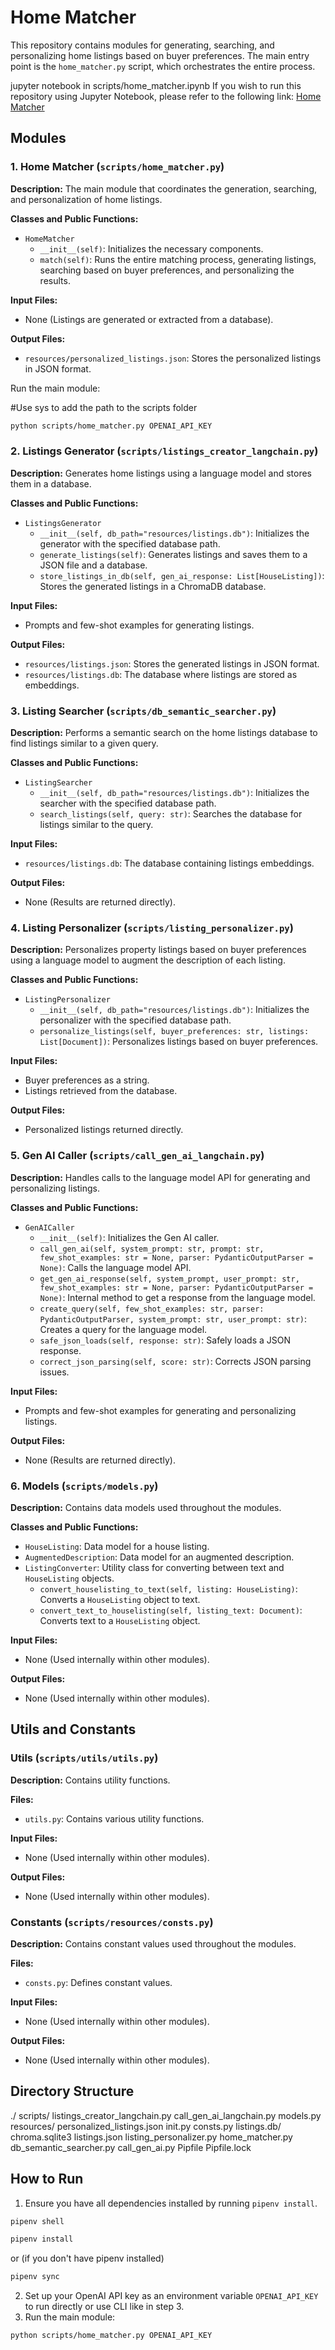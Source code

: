 # Home Matcher

This repository contains modules for generating, searching, and personalizing home listings based on buyer preferences. The main entry point is the `home_matcher.py` script, which orchestrates the entire process.

jupyter notebook in scripts/home_matcher.ipynb
If you wish to run this repository using Jupyter Notebook, please refer to the following link: [Home Matcher](scripts/home_matcher.ipynb)

## Modules

### 1. Home Matcher (`scripts/home_matcher.py`)

**Description:**
The main module that coordinates the generation, searching, and personalization of home listings.

**Classes and Public Functions:**
- `HomeMatcher`
  - `__init__(self)`: Initializes the necessary components.
  - `match(self)`: Runs the entire matching process, generating listings, searching based on buyer preferences, and personalizing the results.

**Input Files:**
- None (Listings are generated or extracted from a database).

**Output Files:**
- `resources/personalized_listings.json`: Stores the personalized listings in JSON format.

Run the main module:

#Use sys to add the path to the scripts folder
```bash
python scripts/home_matcher.py OPENAI_API_KEY 
```

### 2. Listings Generator (`scripts/listings_creator_langchain.py`)

**Description:**
Generates home listings using a language model and stores them in a database.

**Classes and Public Functions:**
- `ListingsGenerator`
  - `__init__(self, db_path="resources/listings.db")`: Initializes the generator with the specified database path.
  - `generate_listings(self)`: Generates listings and saves them to a JSON file and a database.
  - `store_listings_in_db(self, gen_ai_response: List[HouseListing])`: Stores the generated listings in a ChromaDB database.

**Input Files:**
- Prompts and few-shot examples for generating listings.

**Output Files:**
- `resources/listings.json`: Stores the generated listings in JSON format.
- `resources/listings.db`: The database where listings are stored as embeddings.

### 3. Listing Searcher (`scripts/db_semantic_searcher.py`)

**Description:**
Performs a semantic search on the home listings database to find listings similar to a given query.

**Classes and Public Functions:**
- `ListingSearcher`
  - `__init__(self, db_path="resources/listings.db")`: Initializes the searcher with the specified database path.
  - `search_listings(self, query: str)`: Searches the database for listings similar to the query.

**Input Files:**
- `resources/listings.db`: The database containing listings embeddings.

**Output Files:**
- None (Results are returned directly).

### 4. Listing Personalizer (`scripts/listing_personalizer.py`)

**Description:**
Personalizes property listings based on buyer preferences using a language model to augment the description of each listing.

**Classes and Public Functions:**
- `ListingPersonalizer`
  - `__init__(self, db_path="resources/listings.db")`: Initializes the personalizer with the specified database path.
  - `personalize_listings(self, buyer_preferences: str, listings: List[Document])`: Personalizes listings based on buyer preferences.

**Input Files:**
- Buyer preferences as a string.
- Listings retrieved from the database.

**Output Files:**
- Personalized listings returned directly.

### 5. Gen AI Caller (`scripts/call_gen_ai_langchain.py`)

**Description:**
Handles calls to the language model API for generating and personalizing listings.

**Classes and Public Functions:**
- `GenAICaller`
  - `__init__(self)`: Initializes the Gen AI caller.
  - `call_gen_ai(self, system_prompt: str, prompt: str, few_shot_examples: str = None, parser: PydanticOutputParser = None)`: Calls the language model API.
  - `get_gen_ai_response(self, system_prompt, user_prompt: str, few_shot_examples: str = None, parser: PydanticOutputParser = None)`: Internal method to get a response from the language model.
  - `create_query(self, few_shot_examples: str, parser: PydanticOutputParser, system_prompt: str, user_prompt: str)`: Creates a query for the language model.
  - `safe_json_loads(self, response: str)`: Safely loads a JSON response.
  - `correct_json_parsing(self, score: str)`: Corrects JSON parsing issues.

**Input Files:**
- Prompts and few-shot examples for generating and personalizing listings.

**Output Files:**
- None (Results are returned directly).

### 6. Models (`scripts/models.py`)

**Description:**
Contains data models used throughout the modules.

**Classes and Public Functions:**
- `HouseListing`: Data model for a house listing.
- `AugmentedDescription`: Data model for an augmented description.
- `ListingConverter`: Utility class for converting between text and `HouseListing` objects.
  - `convert_houselisting_to_text(self, listing: HouseListing)`: Converts a `HouseListing` object to text.
  - `convert_text_to_houselisting(self, listing_text: Document)`: Converts text to a `HouseListing` object.

**Input Files:**
- None (Used internally within other modules).

**Output Files:**
- None (Used internally within other modules).

## Utils and Constants

### Utils (`scripts/utils/utils.py`)

**Description:**
Contains utility functions.

**Files:**
- `utils.py`: Contains various utility functions.

**Input Files:**
- None (Used internally within other modules).

**Output Files:**
- None (Used internally within other modules).

### Constants (`scripts/resources/consts.py`)

**Description:**
Contains constant values used throughout the modules.

**Files:**
- `consts.py`: Defines constant values.

**Input Files:**
- None (Used internally within other modules).

**Output Files:**
- None (Used internally within other modules).

## Directory Structure

./
scripts/
listings_creator_langchain.py
call_gen_ai_langchain.py
models.py
resources/
personalized_listings.json
init.py
consts.py
listings.db/
chroma.sqlite3
listings.json
listing_personalizer.py
home_matcher.py
db_semantic_searcher.py
call_gen_ai.py
Pipfile
Pipfile.lock


## How to Run

1. Ensure you have all dependencies installed by running `pipenv install`.
```bash
pipenv shell
```
```bash
pipenv install
```
or (if you don't have pipenv installed)
```bash
pipenv sync
```
2. Set up your OpenAI API key as an environment variable `OPENAI_API_KEY` to run directly or use CLI like in step 3.
3. Run the main module:

```bash
python scripts/home_matcher.py OPENAI_API_KEY 
```
